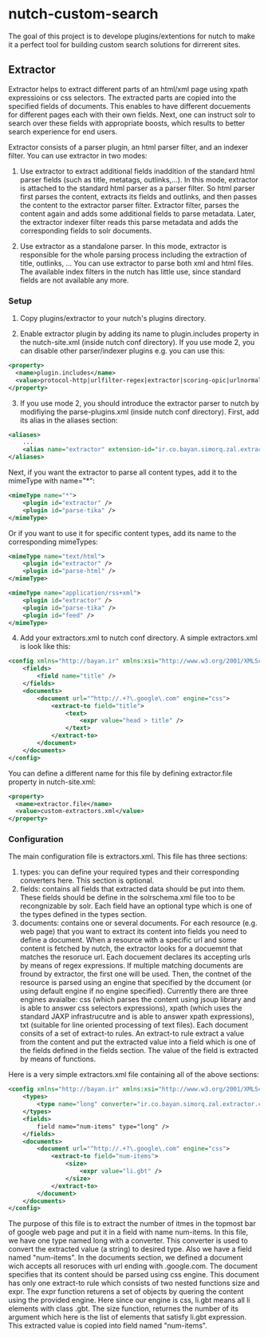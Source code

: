 nutch-custom-search
===================

The goal of this project is to develope plugins/extentions for nutch to make it a perfect tool for building custom search solutions for dirrerent sites.

Extractor
---------

Extractor helps to extract different parts of an html/xml page using xpath expressioins or css selectors. 
The extracted parts are copied into the specified fields of documents.
This enables to have different docuements for different pages each with their own fields.
Next, one can instruct solr to search over these fields with appropriate boosts, which results to better search experience for end users.

Extractor consists of a parser plugin, an html parser filter, and an indexer filter. You can use extractor in two modes:

1. Use extractor to extract additional fields inaddition of the standard html parser fields (such as title, metatags, outlinks,...). In this mode, extractor is attached to the standard html parser as a parser filter. So html parser first parses the content, extracts its fields and outlinks, and then passes the content to the extractor parser filter. Extractor filter, parses the content again and adds some additional fields to parse metadata. Later, the extractor indexer filter reads this parse metadata and adds the corresponding fields to solr documents. 

2. Use extractor as a standalone parser. In this mode, extractor is responsible for the whole parsing process including the extraction of title, outlinks, ... You can use extractor to parse both xml and html files. The available index filters in the nutch has little use, since standard fields are not available any more. 

### Setup

1) Copy plugins/extractor to your nutch's plugins directory.

2) Enable extractor plugin by adding its name to plugin.includes property in the nutch-site.xml (inside nutch conf directory). If you use mode 2, you can disable other parser/indexer plugins e.g. you can use this:

```xml
<property>
  <name>plugin.includes</name>
  <value>protocol-http|urlfilter-regex|extractor|scoring-opic|urlnormalizer-(pass|regex|basic)</value>
</property>
```

3) If you use mode 2, you should introduce the extractor parser to nutch by modifiying the parse-plugins.xml (inside nutch conf directory). First, add its alias in the aliases section:

```xml
<aliases>
	...
	<alias name="extractor" extension-id="ir.co.bayan.simorq.zal.extractor.nutch.ExtractorParser" />
</aliases>
```

Next, if you want the extractor to parse all content types, add it to the mimeType with name="*":

```xml
<mimeType name="*">
	<plugin id="extractor" />
	<plugin id="parse-tika" />
</mimeType>
```

Or if you want to use it for specific content types, add its name to the corresponding mimeTypes:

```xml
<mimeType name="text/html">
	<plugin id="extractor" />
	<plugin id="parse-html" />
</mimeType>

<mimeType name="application/rss+xml">
	<plugin id="extractor" />
	<plugin id="parse-tika" />
	<plugin id="feed" />
</mimeType>
```

4) Add your extractors.xml to nutch conf directory. A simple extractors.xml is look like this:

```xml
<config xmlns="http://bayan.ir" xmlns:xsi="http://www.w3.org/2001/XMLSchema-instance" xsi:schemaLocation="http://bayan.ir http://raw.github.com/BayanGroup/nutch-custom-search/master/zal.extractor/src/main/resources/extractors.xsd">
	<fields>
		<field name="title" />
	</fields>
	<documents>
		<document url="^http://.+?\.google\.com" engine="css">
			<extract-to field="title">
				<text>
					<expr value="head > title" />
				</text>
			</extract-to>
		</document>
	</documents>
</config>
```

You can define a different name for this file by defining extractor.file property in nutch-site.xml:

```xml
<property>
  <name>extractor.file</name>
  <value>custom-extractors.xml</value>
</property>
```

### Configuration

The main configuration file is extractors.xml. This file has three sections:

1. types: you can define your required types and their corresponding converters here. This section is optional.
2. fields: contains all fields that extracted data should be put into them. These fields should be define in the solrschema.xml file too to be recongnizable by solr. Each field have an optional type which is one of the types defined in the types section.
3. documents: contains one or several documents. For each resource (e.g. web page) that you want to extract its content into fields you need to define a document. When a resource with a specific url and some content is fetched by nutch, 
the extractor looks for a docuemnt that matches the resoruce url. Each docuement declares its accepting urls by means of regex expressions. If multiple matching documents are fround by extractor, the first one will be used. 
Then, the contnet of the resource is parsed using an engine that specified by the dccument (or using default engine if no engine specified). Currently there are three engines avaialbe: 
css (which parses the content using jsoup library and is able to answer css selectors expressions), 
xpath (which uses the standard JAXP infrastrucutre and is able to answer xpath expressions),
txt (suitable for line oriented processing of text files). 
Each document consits of a set of extract-to rules. An extract-to rule extract a value from the content and put the extracted value into a field which is one of the fields defined in the fields section. The value of the field is extracted by means of functions. 

Here is a very simple extractors.xml file containing all of the above sections:

```xml
<config xmlns="http://bayan.ir" xmlns:xsi="http://www.w3.org/2001/XMLSchema-instance" xsi:schemaLocation="http://bayan.ir http://raw.github.com/BayanGroup/nutch-custom-search/master/zal.extractor/src/main/resources/extractors.xsd">
	<types>
		<type name="long" converter="ir.co.bayan.simorq.zal.extractor.convert.LongConverter" />
	</types>
	<fields>
		field name="num-items" type="long" />
	</fields>
	<documents>
		<document url="^http://.+?\.google\.com" engine="css">
			<extract-to field="num-items">
				<size>
					<expr value="li.gbt" />
				</size>
			</extract-to>
		</document>
	</documents>
</config>
```

The purpose of this file is to extract the number of itmes in the topmost bar of google web page and put it in a field with name num-items.
In this file, we have one type named long with a converter. This converter is used to convert the extracted value (a string) to desired type.
Also we have a field named "num-items".
In the documents section, we defined a document wich accepts all resoruces with url ending with .google.com. The document specifies that its content should be parsed using css engine.
This document has only one extract-to rule which consists of two nested functions size and expr. 
The expr function returens a set of objects by quering the content using the provided engine. Here since our engine is css, li.gbt means all li elements with class .gbt.
The size function, returnes the number of its argument which here is the list of elements that satisfy li.gbt expression.
This extracted value is copied into field named "num-items".
